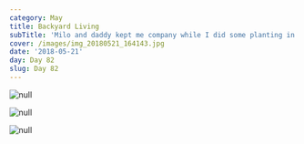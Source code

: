 ```yaml
---
category: May
title: Backyard Living
subTitle: 'Milo and daddy kept me company while I did some planting in the garden.  '
cover: /images/img_20180521_164143.jpg
date: '2018-05-21'
day: Day 82
slug: Day 82
---
```

![null](/images/img_20180521_164158.jpg)

![null](/images/img_20180521_164143.jpg)

![null](/images/img_20180521_163411_1.jpg)
